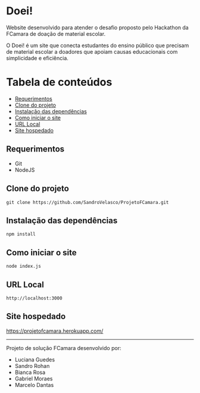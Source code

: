 # Doei!

Website desenvolvido para atender o desafio proposto pelo Hackathon da FCamara de doação de material escolar. 

O Doei! é um site que conecta estudantes do ensino público que precisam de material escolar a doadores que apoiam causas educacionais com simplicidade e eficiência.

Tabela de conteúdos
=================
<!--ts-->
   * [Requerimentos](#requerimentos)
   * [Clone do projeto](#clone-do-projeto)
   * [Instalação das dependências](#instalação-das-dependências)
   * [Como iniciar o site](#como-iniciar-o-site)
   * [URL Local](#url-local)
   * [Site hospedado](#site-hospedado)
<!--te-->

## Requerimentos

- Git
- NodeJS

## Clone do projeto

```
git clone https://github.com/SandroVelasco/ProjetoFCamara.git
```

## Instalação das dependências

```
npm install
```

## Como iniciar o site

```
node index.js
```

## URL Local

```
http://localhost:3000
```

## Site hospedado

https://projetofcamara.herokuapp.com/

- - -
Projeto de solução FCamara desenvolvido por:
- Luciana Guedes
- Sandro Rohan
- Bianca Rosa
- Gabriel Moraes
- Marcelo Dantas
